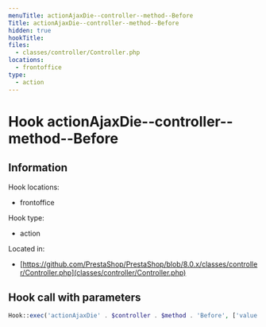 ```yaml
---
menuTitle: actionAjaxDie--controller--method--Before
Title: actionAjaxDie--controller--method--Before
hidden: true
hookTitle: 
files:
  - classes/controller/Controller.php
locations:
  - frontoffice
type:
  - action
---
```


# Hook actionAjaxDie--controller--method--Before

## Information

Hook locations: 
  - frontoffice

Hook type: 
  - action

Located in: 
  - [https://github.com/PrestaShop/PrestaShop/blob/8.0.x/classes/controller/Controller.php](classes/controller/Controller.php)

## Hook call with parameters

```php
Hook::exec('actionAjaxDie' . $controller . $method . 'Before', ['value' => $value])
```